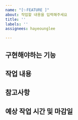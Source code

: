 ```yaml
---
name: "[✨FEATURE ]"
about: 작업할 내용을 입력해주세요
title: ''
labels: ''
assignees: hayeounglee

---
```


## 구현해야하는 기능

## 작업 내용

## 참고사항

## 예상 작업 시간 및 마감일

